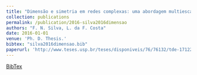 ```yaml
---
title: "Dimensão e simetria em redes complexas: uma abordagem multiescala"
collection: publications
permalink: /publication/2016-silva2016dimensao
authors: "F. N. Silva, L. da F. Costa"
date: 2016-01-01
venue: 'Ph. D. Thesis.'
bibtex: "silva2016dimensao.bib"
paperurl: 'http://www.teses.usp.br/teses/disponiveis/76/76132/tde-17122015-145908/en.php'
---
```

[BibTex](http://filipinascimento.github.io/files/bibtex/silva2016dimensao.bib)
